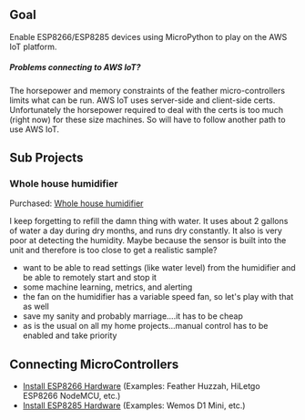 ## Goal
Enable ESP8266/ESP8285 devices using MicroPython to play on the AWS IoT platform.

##### Problems connecting to AWS IoT?
The horsepower and memory constraints of the feather micro-controllers limits what can be run. 
AWS IoT uses server-side and client-side certs. Unfortunately the horsepower required to deal with the certs is too much (right now) for these size machines. 
So will have to follow another path to use AWS IoT.

## Sub Projects
### Whole house humidifier
Purchased: [Whole house humidifier](http://a.co/2FSgxHa) 

I keep forgetting to refill the damn thing with water. 
It uses about 2 gallons of water a day during dry months, and runs dry constantly.
It also is very poor at detecting the humidity. 
Maybe because the sensor is built into the unit and therefore is too close to get a realistic sample?
* want to be able to read settings (like water level) from the humidifier and be able to remotely start and stop it 
* some machine learning, metrics, and alerting 
* the fan on the humidifier has a variable speed fan, so let's play with that as well
* save my sanity and probably marriage....it has to be cheap
* as is the usual on all my home projects...manual control has to be enabled and take priority

## Connecting MicroControllers
* [Install ESP8266 Hardware](ESP8266.md) (Examples: Feather Huzzah, HiLetgo ESP8266 NodeMCU, etc.)
* [Install ESP8285 Hardware](ESP8285.md) (Examples: Wemos D1 Mini, etc.)
